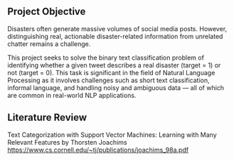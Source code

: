 ## Project Objective
Disasters often generate massive volumes of social media posts. However, distinguishing real, actionable disaster-related information from unrelated chatter remains a challenge.

This project seeks to solve the binary text classification problem of identifying whether a given tweet describes a real disaster (target = 1) or not (target = 0). This task is significant in the field of Natural Language Processing as it involves challenges such as short text classification, informal language, and handling noisy and ambiguous data — all of which are common in real-world NLP applications.


## Literature Review
Text Categorization with Support Vector Machines: Learning with Many Relevant Features by Thorsten Joachims
https://www.cs.cornell.edu/~tj/publications/joachims_98a.pdf 
